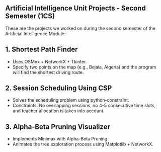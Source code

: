 ## Artificial Intelligence Unit Projects - Second Semester (1CS)

These are the projects we worked on during the second semester of the Artificial Intelligence Module:

## 1. Shortest Path Finder
- Uses OSMnx + NetworkX + Tkinter.
- Specify two points on the map (e.g., Bejaia, Algeria) and the program will find the shortest driving route.

## 2. Session Scheduling Using CSP
- Solves the scheduling problem using python-constraint.
- Constraints: No overlapping sessions, no 4-5 consecutive time slots, and teacher allocation is taken into account.

## 3. Alpha-Beta Pruning Visualizer
- Implements Minimax with Alpha-Beta Pruning.
- Animates the tree exploration process using Matplotlib + NetworkX.
